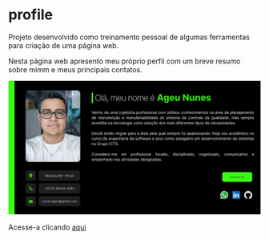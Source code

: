 
# profile

Projeto desenvolvido como treinamento pessoal de algumas ferramentas para criação de uma página web.

Nesta página web apresento meu próprio perfil com um breve resumo sobre mimm e meus principais contatos.

<img style="width: 600px" src="https://github.com/AgeuNunes/profile/blob/main/layout/Profile.png">

Acesse-a clicando <a href="https://ageununes.github.io/profile/" rel="noreferrer noopener nofollow" target="blank">aqui</a>